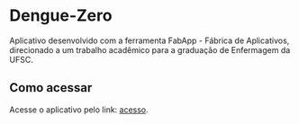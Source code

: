 # Dengue-Zero
Aplicativo desenvolvido com a ferramenta FabApp - Fábrica de Aplicativos, direcionado a um trabalho acadêmico para a graduação de Enfermagem da UFSC.
## Como acessar
Acesse o aplicativo pelo link: [acesso](https://app.vc/dengue_zero_2871797).
